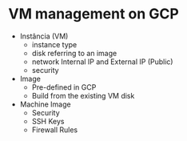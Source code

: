 # VM management on GCP

- Instância (VM)
  - instance type
  - disk referring to an image
  - network Internal IP and External IP (Public)
  - security
- Image
  - Pre-defined in GCP
  - Build from the existing VM disk
- Machine Image 
  - Security
  - SSH Keys
  - Firewall Rules
